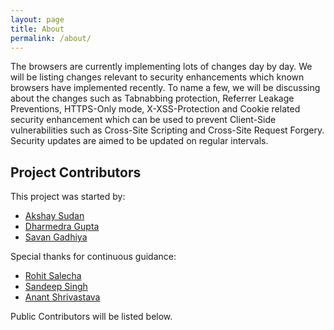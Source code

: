 ```yaml
---
layout: page
title: About
permalink: /about/
---
```


The browsers are currently implementing lots of changes day by day. We will be listing changes relevant to security enhancements which known browsers have implemented recently. To name a few, we will be discussing about the changes such as Tabnabbing protection, Referrer Leakage Preventions, HTTPS-Only mode, X-XSS-Protection and Cookie related security enhancement which can be used to prevent Client-Side vulnerabilities such as Cross-Site Scripting and Cross-Site Request Forgery. Security updates are aimed to be updated on regular intervals.

## Project Contributors 

This project was started by:
* [Akshay Sudan](https://twitter.com/akshay_asc11)
* [Dharmedra Gupta](https://twitter.com/ItsDg4u)
* [Savan Gadhiya](https://twitter.com/gadhiyasavan)

Special thanks for continuous guidance:
* [Rohit Salecha](https://twitter.com/salecharohit)
* [Sandeep Singh](https://twitter.com/Sandy1sm)
* [Anant Shrivastava](https://twitter.com/anantshri)

Public Contributors will be listed below. 